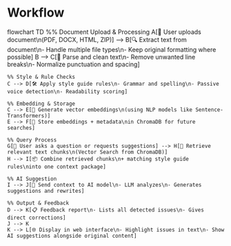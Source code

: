 # Workflow

flowchart TD
    %% Document Upload & Processing
    A[📂 User uploads document\n(PDF, DOCX, HTML, ZIP)] --> B[🔍 Extract text from document\n- Handle multiple file types\n- Keep original formatting where possible]
    B --> C[🧹 Parse and clean text\n- Remove unwanted line breaks\n- Normalize punctuation and spacing]

    %% Style & Rule Checks
    C --> D[🛠 Apply style guide rules\n- Grammar and spelling\n- Passive voice detection\n- Readability scoring]

    %% Embedding & Storage
    C --> E[🧠 Generate vector embeddings\n(using NLP models like Sentence-Transformers)]
    E --> F[💾 Store embeddings + metadata\nin ChromaDB for future searches]

    %% Query Process
    G[💬 User asks a question or requests suggestions] --> H[🔎 Retrieve relevant text chunks\n(Vector Search from ChromaDB)]
    H --> I[📦 Combine retrieved chunks\n+ matching style guide rules\ninto one context package]

    %% AI Suggestion
    I --> J[🤖 Send context to AI model\n- LLM analyzes\n- Generates suggestions and rewrites]

    %% Output & Feedback
    D --> K[📋 Feedback report\n- Lists all detected issues\n- Gives direct corrections]
    J --> K
    K --> L[🌐 Display in web interface\n- Highlight issues in text\n- Show AI suggestions alongside original content]
